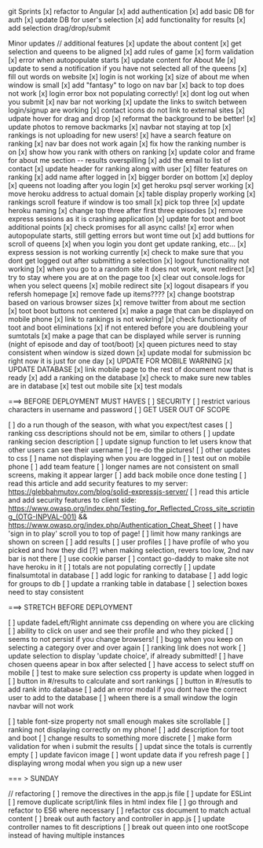 git Sprints
[x] refactor to Angular
[x] add authentication
[x] add basic DB for auth
[x] update DB for user's selection
[x] add functionality for results
[x] add selection drag/drop/submit

Minor updates
// additional features
[x] update the about content
[x] get selection and queens to be aligned
[x] add rules of game
[x] form validation
[x] error when autopopulate starts
[x] update content for About Me
[x] update to send a notification if you have not selected all of the queens 
[x] fill out words on website
[x] login is not working
[x] size of about me when window is small
[x] add "fantasy" to logo on nav bar
[x] back to top does not work
[x] login error box not populating correctly!
[x] dont log out when you submit
[x] nav bar not working
[x] update the links to switch between login/signup are working
[x] contact icons do not link to external sites
[x] udpate hover for drag and drop
[x] reformat the background to be better!
[x] update photos to remove backmarks
[x] navbar not staying at top
[x] rankings is not uploading for new users!
[x] have a search feature on ranking
[x] nav bar does not work again
[x] fix how the ranking number is on
[x] show how you rank with others on ranking
[x] update color and frame for about me section -- results overspilling
[x] add the email to list of contact
[x] update header for ranking along with user
[x] filter features on ranking
[x] add name after logged in
[x] bigger border on bottom
[x] deploy
[x] queens not loading after you login
[x] get heroku psql server working
[x] move heroku address to actual domain
[x] table display properly working
[x] rankings scroll feature if window is too small
[x] pick top three
[x] update heroku naming
[x] change top three after first three episodes
[x] remove express sessions as it is crashing application
[x] update for toot and boot additional points
[x] check promises for all async calls!
[x] error when autopopulate starts, still getting errors but wont time out
[x] add buttions for scroll of queens
[x] when you login you dont get update ranking, etc...
[x] express session is not working currently
[x] check to make sure that you dont get logged out after submitting a selection
[x] logout functionality not working
[x] when you go to a random site it does not work, wont redirect
[x] try to stay where you are at on the page too
[x] clear out console.logs for when you select queens
[x] mobile redirect site
[x] logout disapears if you refersh homepage
[x] remove fade up items????
[x] change bootstrap based on various browser sizes
[x] remove twitter from about me section
[x] toot boot buttons not centered
[x] make a page that can be displayed on mobile phone
[x] link to rankings is not wokring!
[x] check functionality of toot and boot eliminations
[x] if not entered before you are doubleing your sumtotals
[x] make a page that can be displayed while server is running (night of episode and day of toot/boot)
[x] queen pictures need to stay consistent when window is sized down
[x] update modal for submission bc right now it is just for one day
[x] UPDATE FOR MOBILE WARNING
[x] UPDATE DATABASE
[x] link mobile page to the rest of document now that is ready
[x] add a ranking on the database
[x] check to make sure new tables are in database
[x] test out mobile site
[x] test modals

===> BEFORE DEPLOYMENT MUST HAVES
[ ] SECURITY
[ ] restrict various characters in username and password
[ ] GET USER OUT OF SCOPE


[ ] do a run though of the season, with what you expect/test cases
[ ] ranking css descriptions should not be em, similar to others
[ ] update ranking secion description
[ ] update signup function to let users know that other users can see their username
[ ] re-do the pictures!
[ ] other updates to css
[ ] name not displaying when you are logged in
[ ] test out on mobile phone
[ ] add team feature
[ ] longer names are not consistent on small screens, making it appear larger
[ ] add back mobile once done testing
[ ] read this article and add security features to my server: https://glebbahmutov.com/blog/solid-expressjs-server/
[ ] read this article and add security features to client side: https://www.owasp.org/index.php/Testing_for_Reflected_Cross_site_scripting_(OTG-INPVAL-001) && https://www.owasp.org/index.php/Authentication_Cheat_Sheet
[ ] have 'sign in to play' scroll you to top of page!
[ ] limit how many rankings are shown on screen
[ ] add results
[ ] user profiles
[ ] have profile of who you picked and how they did
[?] when making selection, revers too low, 2nd nav bar is not there
[ ] use cookie parser
[ ] contact go-daddy to make site not have heroku in it
[ ] totals are not populating correctly
[ ] update finalsumtotal in database
[ ] add logic for ranking to database
[ ] add logic for groups to db
[ ] update a rranking table in database
[ ] selection boxes need to stay consistent

===> STRETCH BEFORE DEPLOYMENT

[ ] update fadeLeft/Right annimate css depending on where you are clicking
[ ] ability to click on user and see their profile and who they picked
[ ] seems to not persist if you change browsers!
[ ] bugg when you keep on selecting a category over and over again
[ ] ranking link does not work
[ ] update selection to display 'update choice', if already submitted!
[ ] have chosen queens apear in box after selected
[ ] have access to select stuff on mobile
[ ] test to make sure selection css property is update when logged in
[ ] button  in #/results to calculate and sort rankings
[ ] button in #/resutls to add rank into database
[ ] add an error modal if you dont have the correct user to add to the database
[ ] wheen there is a small window the login navbar will not work


[ ] table font-size property not small enough makes site scrollable
[ ] ranking not displaying correctly on my phone!
[ ] add description for toot and boot
[ ] change results to something more discrete
[ ] make form validation for when i submit the results
[ ] updat since the totals is currently empty
[ ] update favicon image
[ ] wont update data if you refresh page
[ ] displaying wrong modal when you sign up a new user

=== > SUNDAY

// refactoring
[ ] remove the directives in the app.js file
[ ] update for ESLint
[ ] remove duplicate script/link files in html index file
[ ] go through and refactor to ES6 where necessary
[ ] refactor css document to match actual content
[ ] break out auth factory and controller in app.js
[ ] update controller names to fit descriptions
[ ] break out queen into one rootScope instead of having multiple instances